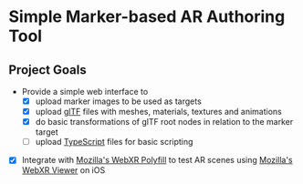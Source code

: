 # Simple Marker-based AR Authoring Tool

## Project Goals

- Provide a simple web interface to
    - [X] upload marker images to be used as targets
    - [X] upload [glTF](https://www.khronos.org/gltf/) files with meshes, materials, textures and animations
    - [X] do basic transformations of glTF root nodes in relation to the marker target
    - [ ] upload [TypeScript](https://www.typescriptlang.org/) files for basic scripting
- [X] Integrate with [Mozilla's WebXR Polyfill](https://github.com/mozilla/webxr-polyfill) to test AR scenes using [Mozilla's WebXR Viewer](https://github.com/mozilla-mobile/webxr-ios) on iOS
